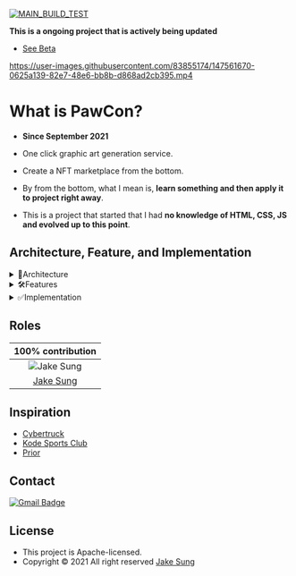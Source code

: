 [![MAIN_BUILD_TEST](https://github.com/developerasun/pawcon/actions/workflows/MAIN_BUILD_TEST.yml/badge.svg?branch=main&event=workflow_run)](https://github.com/developerasun/pawcon/actions/workflows/MAIN_BUILD_TEST.yml)

**This is a ongoing project that is actively being updated**
- [See Beta](https://bit.ly/hello_visitor)

https://user-images.githubusercontent.com/83855174/147561670-0625a139-82e7-48e6-bb8b-d868ad2cb395.mp4

# What is PawCon?
- **Since September 2021**
- One click graphic art generation service. 
- Create a NFT marketplace from the bottom. 

- By from the bottom, what I mean is, **learn something and then apply it to project right away**.
- This is a project that started that I had **no knowledge of HTML, CSS, JS and evolved up to this point**. 

## Architecture, Feature, and Implementation

<details>
<summary>📐Architecture</summary>

|Type|Before|After|
|:-----:|:----:|:---:|
|Front End|HTML, CSS, JS|HTML, CSS, React/TS|
|Backend|X              |Express/JS => Express/TS or Koa/TS|
|Database|X             |MongoDB or PostgreDB|
|Test|X                 |Mocha, Jest|
|Deployment|Netlify     |Netlify functions|
|CI, CD|X               |Github Actions|
</details>

<details>
<summary>🛠Features</summary>

|Main                 |Plan          |Sub                                          |
|:-------------------:|:------------:|:-------------------------------------------:|
|Drawing              |free          |Login/sign up, Shopping cart, Payment, Search|
|Pixelation effect    |free          |Filter effects like Photoshop                | 
|Artwork generation   |paid          |(will be added)                              | 
</details>

<details>
<summary>✅Implementation</summary>

- O : fully applied
- △ : partially applied yet
- X : not adopted yet
|Unit                                    |Developed|Applied|Learned|
|:--------------------------------------:|:-------:|:-----:|:-----:|
|Responsive web design                   |O        |O      |O      |
|Ajax: Fetch                             |O        |△      |O      |
|Web bundling : Parcel/Webpack           |O        |△      |△      |
|Login(JWT)                              |△        |△      |△      |
|Google Oauth                            |△        |△      |△      |
|Real time chat                          |△        |△      |O      |
|Smart contract                          |X        |X      |X      |
</details>

## Roles 
|100% contribution|
|:-------:|
|<img src="https://github.com/developerasun.png?size=200" alt="Jake Sung"/>|
|<a href="https://github.com/developerasun">Jake Sung</a>|

## Inspiration
- [Cybertruck](https://bruno-simon.com/#cybertruck)
- [Kode Sports Club](https://www.kodeclubs.com/)
- [Prior](https://prior.co.jp/discover/en)

## Contact
[![Gmail Badge](https://img.shields.io/badge/Gmail-d14836?style=flat-square&logo=Gmail&logoColor=white&link=mailto:designerasun@gmail.com)](mailto:designerasun@gmail.com)

## License 
- This project is Apache-licensed.
- Copyright © 2021 All right reserved [Jake Sung](https://github.com/developerasun) 


